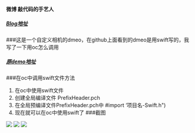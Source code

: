 #### 微博 敲代码的手艺人
##### [Blog地址](http://www.cnblogs.com/sunkaifeng/)
###这是一个自定义相机的dmeo，在github上面看到的dmeo是用swift写的，我写了一下用oc怎么调用
##### [原demo地址](https://github.com/AlexLittlejohn/ALCameraViewController)
###在oc中调用swift文件方法
   1. 在oc中使用swift文件
   2. 创建全局编译文件 PrefixHeader.pch
   3. 在全局预编译文件PrefixHeader.pch中 #import ‘项目名-Swift.h")
   4. 现在就可以在oc中使用swift了
###截图

 ![](http://i2.piimg.com/b25809caa8f2ed37.png)
 ![](http://i2.piimg.com/c039b48e0c753202.png)
 ![](http://i2.piimg.com/9556decd6c16d797.png)